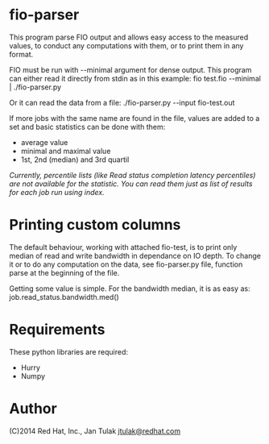 fio-parser
==========

This program parse FIO output and allows easy access to the measured values,
to conduct any computations with them, or to print them in any format.

FIO must be run with --minimal argument for dense output. 
This program can either read it directly from stdin as in this example:
    fio test.fio --minimal | ./fio-parser.py

Or it can read the data from a file:
    ./fio-parser.py --input fio-test.out

If more jobs with the same name are found in the file, 
values are added to a set and basic statistics can be done with them:
- average value
- minimal and maximal value
- 1st, 2nd (median) and 3rd quartil

*Currently, percentile lists (like Read status completion latency percentiles)
are not available for the statistic. You can read them just as list of results
for each job run using index.*

Printing custom columns
=======================

The default behaviour, working with attached fio-test, is to print 
only median of read and write bandwidth in dependance on IO depth.
To change it or to do any computation on the data, see fio-parser.py file, 
function parse at the beginning of the file.

Getting some value is simple. For the bandwidth median, it is as easy as:
    job.read_status.bandwidth.med()

Requirements
============

These python libraries are required:
- Hurry
- Numpy

Author
======

(C)2014 Red Hat, Inc., Jan Tulak <jtulak@redhat.com>

